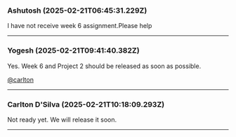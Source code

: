 ### Ashutosh  (2025-02-21T06:45:31.229Z)

I have not receive week 6 assignment.Please help


---
### Yogesh (2025-02-21T09:41:40.382Z)

Yes. Week 6 and Project 2 should be released as soon as possible.

[@carlton](/u/carlton)


---
### Carlton D'Silva (2025-02-21T10:18:09.293Z)

Not ready yet. We will release it soon.


---
